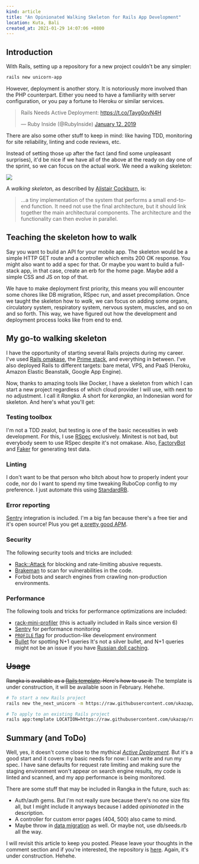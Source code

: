 ```yaml
---
kind: article
title: "An Opinionated Walking Skeleton for Rails App Development"
location: Kuta, Bali
created_at: 2021-01-29 14:07:06 +0800
---
```


## Introduction

With Rails, setting up a repository for a new project couldn't be any simpler:

```sh
rails new unicorn-app
```

However, deployment is another story. It is notoriously more involved than the PHP counterpart. Either you need to have a familiarity with server configuration, or you pay a fortune to Heroku or similar services.

<blockquote class="twitter-tweet"><p lang="en" dir="ltr">Rails Needs Active Deployment: <a href="https://t.co/Tayg0ovN4H">https://t.co/Tayg0ovN4H</a></p>&mdash; Ruby Inside (@RubyInside) <a href="https://twitter.com/RubyInside/status/1084188516626644992?ref_src=twsrc%5Etfw">January 12, 2019</a></blockquote> <script async src="https://platform.twitter.com/widgets.js" charset="utf-8"></script>

There are also some other stuff to keep in mind: like having TDD, monitoring for site reliability, linting and code reviews, etc.

Instead of setting those up after the fact (and find some unpleasant surprises), it'd be nice if we have all of the above at the ready on day one of the sprint, so we can focus on the actual work. We need a walking skeleton:

![](https://media.giphy.com/media/iNKAnkInJvr5UV7xKH/giphy.gif)

A *walking skeleton*, as described by [Alistair Cockburn](https://devops.stackexchange.com/questions/712/what-is-a-walking-skeleton), is:

> ...a tiny implementation of the system that performs a small end-to-end function. It need not use the final architecture, but it should link together the main architectural components. The architecture and the functionality can then evolve in parallel.

## Teaching the skeleton how to walk

Say you want to build an API for your mobile app. The skeleton would be a simple HTTP GET route and a controller which emits 200 OK response. You might also want to add a spec for that. <span class="aside">Or maybe you want to build a full-stack app, in that case, create an erb for the home page. Maybe add a simple CSS and JS on top of that.</span>

We have to make deployment first priority, this means you will encounter some chores like DB migration, RSpec run, and asset precompilation. Once we taught the skeleton how to *walk*, we can focus on adding some organs, circulatory system, respiratory system, nervous system, muscles, and so on and so forth. This way, we have figured out how the development and deployment process looks like from end to end.

## My go-to walking skeleton

I have the opportunity of starting several Rails projects during my career. I've used [Rails omakase](https://rubyonrails.org/doctrine/#omakase), the [Prime stack](https://steveklabnik.com/writing/rails-has-two-default-stacks), and everything in between. I've also deployed Rails to different targets: bare metal, VPS, and PaaS (Heroku, Amazon Elastic Beanstalk, Google App Engine).

Now, thanks to amazing tools like Docker, I have a skeleton from which I can start a new project regardless of which cloud provider I will use, with next to no adjustment. I call it *Rangka*. <span class="aside">A short for *kerangka*, an Indonesian word for skeleton.</span> And here's what you'll get:

### Testing toolbox

I'm not a TDD zealot, but testing is one of the basic necessities in web development. For this, I use [RSpec](https://rspec.info/) exclusively. <span class="aside">Minitest is not bad, but everybody seem to use RSpec despite it's not omakase.</span> Also, [FactoryBot](https://github.com/thoughtbot/factory_bot) and [Faker](https://github.com/faker-ruby/faker) for generating test data.

### Linting

I don't want to be that person who bitch about how to properly indent your code, nor do I want to spend my time tweaking RuboCop config to my preference. I just automate this using [StandardRB](https://github.com/testdouble/standard).

### Error reporting

[Sentry](https://sentry.io/) integration is included. I'm a big fan because there's a free tier and it's open source! Plus you get [a pretty good APM](https://sentry.io/for/performance/).

### Security

The following security tools and tricks are included:

* [Rack::Attack](https://github.com/rack/rack-attack) for blocking and rate-limiting abusive requests.
* [Brakeman](https://github.com/presidentbeef/brakeman) to scan for vulnerabilities in the code.
* Forbid bots and search engines from crawling non-production environments.

### Performance

The following tools and tricks for performance optimizations are included:

- [rack-mini-profiler](https://github.com/MiniProfiler/rack-mini-profiler) (this is actually included in Rails since version 6)
- [Sentry](https://sentry.io/for/performance/) for performance monitoring
- [`PROFILE` flag](https://github.com/rubygems/rubygems.org/pull/2148) for production-like development environment
- [Bullet](https://github.com/flyerhzm/bullet) for spotting N+1 queries <span class="aside">It's not a silver bullet, and N+1 queries might not be an issue if you have [Russian doll caching](https://rossta.net/blog/n-1-is-a-rails-feature.html).</span>

## ~~Usage~~

~~Rangka is available as a [Rails template](https://guides.rubyonrails.org/rails_application_templates.html). Here's how to use it:~~ <span class="aside">The template is under construction, it will be available soon in February. Hehehe.</span>

```sh
# To start a new Rails project
rails new the_next_unicorn -m https://raw.githubusercontent.com/ukazap/rangka/main/template.rb

# To apply to an existing Rails project
rails app:template LOCATION=https://raw.githubusercontent.com/ukazap/rangka/main/template.rb
```

## Summary (and ToDo)

Well, yes, it doesn't come close to the mythical *[Active Deployment](https://devchat.tv/ruby-rogues/rr-403-rails-needs-active-deployment-with-stefan-wintermeyer/)*. But it's a good start and it covers my basic needs for now: I can write and run my spec. I have sane defaults for request rate limiting and making sure the staging environment won't appear on search engine results, my code is linted and scanned, and my app performance is being monitored.

There are some stuff that may be included in Rangka in the future, such as:

* Auth/auth gems. <span class="aside">But I'm not really sure because there's no one size fits all, but I might include it anyways because I added *opinionated* in the description.</span>
* A controller for custom error pages (404, 500) also came to mind.
* Maybe throw in [data migration](https://github.com/ilyakatz/data-migrate) as well. <span class="aside">Or maybe not, use db/seeds.rb all the way.</span>

I will revisit this article to keep you posted. Please leave your thoughts in the comment section and if you're interested, the repository is [here](https://github.com/ukazap/rangka). <span class="aside">Again, it's under construction. Hehehe.</span>